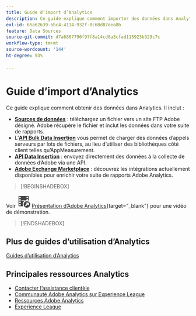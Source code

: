 ```yaml
---
title: Guide dʼimport d’Analytics
description: Ce guide explique comment importer des données dans Analytics par le biais des API de sources de données et d’insertion de données.
exl-id: 65a62639-bbc4-4114-932f-8c68d87eea8b
feature: Data Sources
source-git-commit: d7a6867796f97f8a14cd8a3cfad115923b329c7c
workflow-type: tm+mt
source-wordcount: '144'
ht-degree: 93%

---
```


# Guide dʼimport d’Analytics



Ce guide explique comment obtenir des données dans Analytics. Il inclut :

* **[Sources de données](data-sources/overview.md)** : téléchargez un fichier vers un site FTP Adobe désigné. Adobe récupère le fichier et inclut les données dans votre suite de rapports.
* Lʼ&#x200B;**[API Bulk Data Insertion](/help/import/bulk-data-insertion-api/bulk-data-insert.md)** vous permet de charger des données d’appels serveurs par lots de fichiers, au lieu d’utiliser des bibliothèques côté client telles qu’AppMeasurement.
* **[API Data Insertion](c-data-insertion-api/c-data-insertion-api.md)** : envoyez directement des données à la collecte de données d’Adobe via une API.
* **[Adobe Exchange Marketplace](https://exchange.adobe.com/experiencecloud.analytics.html#product)** : découvrez les intégrations actuellement disponibles pour enrichir votre suite de rapports Adobe Analytics.


>[!BEGINSHADEBOX]

Voir ![VideoCheckedOut](/help/assets/icons/VideoCheckedOut.svg) [Présentation d’Adobe Analytics](https://video.tv.adobe.com/v/27429?quality=12&learn=on){target="_blank"} pour une vidéo de démonstration.

>[!ENDSHADEBOX]



## Plus de guides d’utilisation d’Analytics

[Guides d’utilisation d’Analytics](https://experienceleague.adobe.com/docs/analytics.html?lang=fr)

## Principales ressources Analytics

* [Contacter l’assistance clientèle](https://experienceleague.adobe.com/?support-solution=Analytics?lang=fr#support)
* [Communauté Adobe Analytics sur Experience League](https://experienceleaguecommunities.adobe.com/t5/adobe-analytics/ct-p/adobe-analytics-community?profile.language=fr)
* [Ressources Adobe Analytics](https://experienceleaguecommunities.adobe.com/t5/adobe-analytics-discussions/adobe-analytics-resources/m-p/276666?profile.language=fr)
* [Experience League](https://experienceleague.adobe.com/fr)
